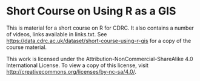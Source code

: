# Short Course on Using R as a GIS

This is material for a short course on R for CDRC. It also contains a number of videos, links available in links.txt. See https://data.cdrc.ac.uk/dataset/short-course-using-r-gis for a copy of the course material. 

This work is licensed under the Attribution-NonCommercial-ShareAlike 4.0 International License. To view a copy of this license, visit http://creativecommons.org/licenses/by-nc-sa/4.0/. 